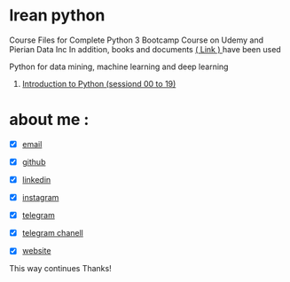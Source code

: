 # lrean python
Course Files for Complete Python 3 Bootcamp Course on Udemy and Pierian Data Inc 
In addition, books and documents [ ( Link ) ](https://github.com/sajjadesmaili/persian-zero-to-hero-python/tree/main/book) have been used

Python for data mining, machine learning and deep learning
1. [Introduction to Python (sessiond 00 to 19)](https://github.com/sajjadesmaili/persian-zero-to-hero-python)

# about me : 
- [x] [email](questionsajjad@gmail.com)
- [x] [github](https://github.com/sajjadesmaili)
- [x] [linkedin](https://www.linkedin.com/in/sajjad-esmaili-ir/)
- [x] [instagram](https://www.instagram.com/sajjadesmaili_ir)
- [x] [telegram](www.t.me/sajjad_Esmaili_ir)
- [x] [telegram chanell](www.t.me/gold_data	)
- [x] [website ](www.sajjadesmaili.ir/	)







This way continues
Thanks!
